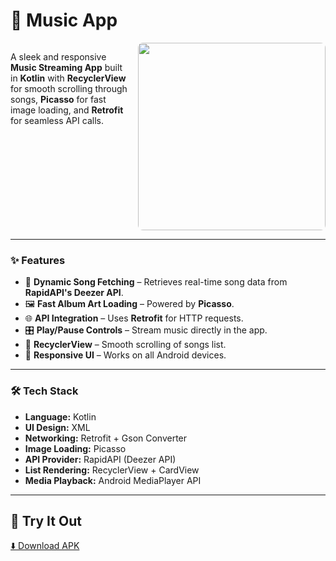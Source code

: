 # 🎵 Music App

<div style="overflow: auto;">
  <img src="media/musicApp.gif" width="300" align="right" style="margin-left: 15px; border-radius: 8px;">
  
  A sleek and responsive **Music Streaming App** built in **Kotlin** with **RecyclerView** for smooth scrolling through songs, **Picasso** for fast image loading, and **Retrofit** for seamless API calls.  
</div>

---

### ✨ Features  
- 🎼 **Dynamic Song Fetching** – Retrieves real-time song data from **RapidAPI's Deezer API**.  
- 🖼 **Fast Album Art Loading** – Powered by **Picasso**.  
- 🌐 **API Integration** – Uses **Retrofit** for HTTP requests.  
- 🎛 **Play/Pause Controls** – Stream music directly in the app.  
- 📜 **RecyclerView** – Smooth scrolling of songs list.  
- 📱 **Responsive UI** – Works on all Android devices.  

---

### 🛠 Tech Stack  
- **Language:** Kotlin  
- **UI Design:** XML  
- **Networking:** Retrofit + Gson Converter  
- **Image Loading:** Picasso  
- **API Provider:** RapidAPI (Deezer API)  
- **List Rendering:** RecyclerView + CardView  
- **Media Playback:** Android MediaPlayer API  

---

## 🚀 Try It Out  
[⬇️ Download APK](https://drive.google.com/file/d/1HE8zeIe_42FlmfboouZ6PZLD1lI1uJAS/view?usp=drive_link)  

